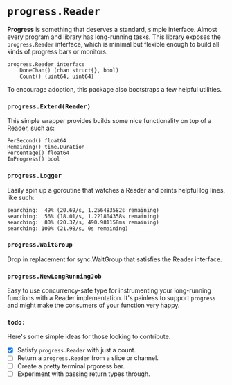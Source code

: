 # `progress.Reader`

**Progress** is something that deserves a standard, simple interface. Almost every program and library has long-running tasks. This library exposes the `progress.Reader` interface, which is minimal but flexible enough to build all kinds of progress bars or monitors.

    progress.Reader interface
	    DoneChan() (chan struct{}, bool)
	    Count() (uint64, uint64)

To encourage adoption, this package also bootstraps a few helpful utilities.

### `progress.Extend(Reader)`

This simple wrapper provides builds some nice functionality on top of a Reader, such as: 

    PerSecond() float64
    Remaining() time.Duration
    Percentage() float64
    InProgress() bool

### `progress.Logger`

Easily spin up a goroutine that watches a Reader and prints helpful log lines, like such:

    searching:  49% (20.69/s, 1.256483582s remaining)
    searching:  56% (18.01/s, 1.221804358s remaining)
    searching:  80% (20.37/s, 490.981158ms remaining)
    searching: 100% (21.98/s, 0s remaining)

### `progress.WaitGroup`

Drop in replacement for sync.WaitGroup that satisfies the Reader interface.

### `progress.NewLongRunningJob`

Easy to use concurrency-safe type for instrumenting your long-running functions with a Reader implementation. It's painless to support `progress` and might make the consumers of your function very happy.

### `todo:`

Here's some simple ideas for those looking to contribute.

- [x] Satisfy `progress.Reader` with just a count.
- [ ] Return a `progress.Reader` from a slice or channel.
- [ ] Create a pretty terminal prgoress bar.
- [ ] Experiment with passing return types through.